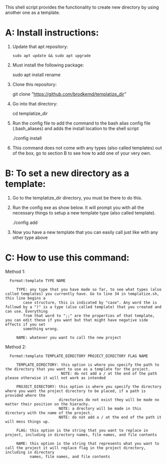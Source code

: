 This shell script provides the functionality to create new directory by using another one as a template.

#  A: Install instructions:
   
   1) Update that apt repository:
   
      `sudo apt update && sudo apt upgrade`

   2) Must install the following package:
      
      sudo apt install rename

   3) Clone this repository:
   
      git clone "https://github.com/brodkemd/templatize_dir"
      
   4) Go into that directory:
      
      cd templatize_dir

   4) Run the config file to add the command to the bash alias config file (.bash_aliases) and adds the install location to the shell script
      
      ./config install
      
   5) This command does not come with any types (also called templates) out of the box, go to section B to see how to add one of your very own.


# B: To set a new directory as a template:

   1) Go to the templatize_dir directory, you must be there to do this.
   
   2) Run the config exe as show below. It will prompt you with all the necessary things to setup a new template type (also called template). 
      
      ./config add
   
   3) Now you have a new template that you can easily call just like with any other type above


# C: How to use this command:
   
   Method 1:
      
      Format:template TYPE NAME

         TYPE: any type that you have made so far, to see what types (also called templates) you currently have. Go to line 34 in templatize.sh, this line begins a 
            case structure, this is indicated by "case". Any word the is followd by a ")" is a type (also called template) that you created and can use. Everything 
            from that word to ";;" are the properties of that template, you can edit these if you want but that might have negative side effects if you set 
            something wrong.

         NAME: whatever you want to call the new project
         
      

   Method 2:
      
      Format:template TEMPLATE_DIRECTORY PROJECT_DIRECTORY FLAG NAME

         TEMPLATE_DIRECTORY: this option is where you specify the path to the directory that you want to use as a template for the project.
                             NOTE: do not add a / at the end of the path please otherwise it will not work as intended

         PROJECT_DIRECTORY: this option is where you specify the directory where you want the project directory to be placed, if a path is provided where the
                            directories do not exist they will be made no matter their position on the hierachy.
                            NOTE: a drectory will be made in this directory with the name of the project.
                            NOTE: do not add a / at the end of the path it will mess things up.

         FLAG: this option is the string that you want to replace in project, including in directory names, file names, and file contents

         NAME: this option is the string that represents what you want to call the project it will replace flag in the project directory, including in directory 
               names, file names, and file contents 
